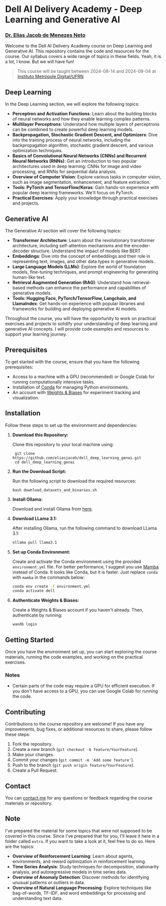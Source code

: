 # Dell AI Delivery Academy - Deep Learning and Generative AI
### [Dr. Elias Jacob de Menezes Neto](https://docente.ufrn.br/elias.jacob)
Welcome to the Dell AI Delivery Academy course on Deep Learning and Generative AI. This repository contains the code and resources for the course. Our syllabus covers a wide range of topics in these fields. Yeah, it is a lot, I know. But we will have fun!

> This course will be taught between 2024-08-14 and 2024-09-04 at [Instituto Metrópole Digital/UFRN](https://portal.imd.ufrn.br/portal/)

## Deep Learning

In the Deep Learning section, we will explore the following topics:

- **Perceptron and Activation Functions**: Learn about the building blocks of neural networks and how they enable learning complex patterns.
- **Multilayer Perceptrons**: Understand how multiple layers of perceptrons can be combined to create powerful deep learning models.
- **Backpropagation, Stochastic Gradient Descent, and Optimizers**: Dive into the training process of neural networks, including the backpropagation algorithm, stochastic gradient descent, and various optimization techniques.
- **Basics of Convolutional Neural Networks (CNNs) and Recurrent Neural Networks (RNNs)**: Get an introduction to two popular architectures used in deep learning: CNNs for image and video processing, and RNNs for sequential data analysis.
- **Overview of Computer Vision**: Explore various tasks in computer vision, such as image segmentation, enhancement, and feature extraction.
- **Tools: PyTorch and TensorFlow/Keras**: Gain hands-on experience with popular deep learning frameworks. We'll focus on PyTorch.
- **Practical Exercises**: Apply your knowledge through practical exercises and projects.

## Generative AI

The Generative AI section will cover the following topics:

- **Transformer Architecture**: Learn about the revolutionary transformer architecture, including self-attention mechanisms and the encoder-decoder structure. Understand the impact of models like BERT.
- **Embeddings**: Dive into the concept of embeddings and their role in representing text, images, and other data types in generative models.
- **Large Language Models (LLMs)**: Explore the world of foundation models, fine-tuning techniques, and prompt engineering for generating human-like text.
- **Retrieval Augmented Generation (RAG)**: Understand how retrieval-based methods can enhance the performance and capabilities of generative models.
- **Tools: Hugging Face, PyTorch/TensorFlow, Langchain, and LlamaIndex**: Get hands-on experience with popular libraries and frameworks for building and deploying generative AI models.

Throughout the course, you will have the opportunity to work on practical exercises and projects to solidify your understanding of deep learning and generative AI concepts. I will provide code examples and resources to support your learning journey.

## Prerequisites

To get started with the course, ensure that you have the following prerequisites:

- Access to a machine with a GPU (recommended) or Google Colab for running computationally intensive tasks.
- Installation of [Conda](https://docs.conda.io/projects/conda/en/latest/user-guide/install/index.html) for managing Python environments.
- An account with [Weights & Biases](https://wandb.ai/) for experiment tracking and visualization.

## Installation

Follow these steps to set up the environment and dependencies:

1. **Download this Repository:**

   Clone this repository to your local machine using:

   ```shell
    git clone https://github.com/eliasjacob/dell_deep_learning_genai.git
    cd dell_deep_learning_genai
    ```

2. **Run the Download Script:**

   Run the following script to download the required resources:

   ```shell
   bash download_datasets_and_binaries.sh
   ```

3. **Install Ollama:**

   Download and install Ollama from [here](https://ollama.com/download).

4. **Download LLama 3.1:**

   After installing Ollama, run the following command to download LLama 3.1:

   ```bash
   ollama pull llama3.1
   ```

5. **Set up Conda Environment:**

   Create and activate the Conda environment using the provided `environment.yml` file. For better performance, I suggest you use [Mamba](https://mamba.readthedocs.io/en/latest/installation/mamba-installation.html) instead of Conda. It looks like Conda, but it is faster. Just replace `conda` with `mamba` in the commands below:

   ```bash
   conda env create -f environment.yml
   conda activate dell
   ```

6. **Authenticate Weights & Biases:**

   Create a Weights & Biases account if you haven't already. Then, authenticate by running:

   ```bash
   wandb login
   ```

## Getting Started

Once you have the environment set up, you can start exploring the course materials, running the code examples, and working on the practical exercises.

### Notes

- Certain parts of the code may require a GPU for efficient execution. If you don't have access to a GPU, you can use Google Colab for running the code.

## Contributing

Contributions to the course repository are welcome! If you have any improvements, bug fixes, or additional resources to share, please follow these steps:

1. Fork the repository.
2. Create a new branch (`git checkout -b feature/YourFeature`).
3. Make your changes.
4. Commit your changes (`git commit -m 'Add some feature'`).
5. Push to the branch (`git push origin feature/YourFeature`).
6. Create a Pull Request.

## Contact

You can [contact me](elias.jacob@ufrn.br) for any questions or feedback regarding the course materials or repository.


## Note

I've prepared the material for some topics that were not supposed to be covered in this course. Since I've prepared that for you, I'll leave it here in a folder called `extra`. If you want to take a look at it, feel free to do so. Here are the topics:

- **Overview of Reinforcement Learning**: Learn about agents, environments, and reward optimization in reinforcement learning.
- **Time Series Analysis**: Study techniques for decomposition, stationarity analysis, and autoregressive models in time series data.
- **Overview of Anomaly Detection**: Discover methods for identifying unusual patterns or outliers in data.
- **Overview of Natural Language Processing**: Explore techniques like bag-of-words, TF-IDF, and word embeddings for processing and understanding text data.
